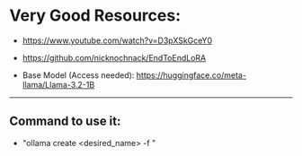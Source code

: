 # Very Good Resources:
- https://www.youtube.com/watch?v=D3pXSkGceY0
- https://github.com/nicknochnack/EndToEndLoRA

- Base Model (Access needed): https://huggingface.co/meta-llama/Llama-3.2-1B

---

## Command to use it: 
- "ollama create <desired_name> -f <Path to Modelfile>"